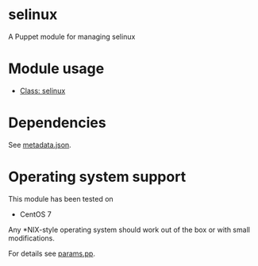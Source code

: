 # selinux

A Puppet module for managing selinux

# Module usage

* [Class: selinux](manifests/init.pp)

# Dependencies

See [metadata.json](metadata.json).

# Operating system support

This module has been tested on

* CentOS 7

Any *NIX-style operating system should work out of the box or with small
modifications.

For details see [params.pp](manifests/params.pp).

